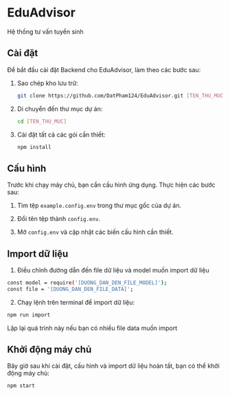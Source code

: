 # EduAdvisor
Hệ thống tư vấn tuyển sinh 

## Cài đặt

Để bắt đầu cài đặt Backend cho EduAdvisor, làm theo các bước sau:

1. Sao chép kho lưu trữ:

   ```bash
   git clone https://github.com/DatPham124/EduAdvisor.git [TEN_THU_MUC]
   ```

2. Di chuyển đến thư mục dự án:

   ```bash
   cd [TEN_THU_MUC]
   ```

3. Cài đặt tất cả các gói cần thiết:

   ```bash
   npm install
   ```

## Cấu hình

Trước khi chạy máy chủ, bạn cần cấu hình ứng dụng. Thực hiện các bước sau:

1. Tìm tệp `example.config.env` trong thư mục gốc của dự án.

2. Đổi tên tệp thành `config.env`.

3. Mở `config.env` và cập nhật các biến cấu hình cần thiết.

## Import dữ liệu

1. Điều chỉnh đường dẫn đến file dữ liệu và model muốn import dữ liệu

```bash
const model = require('[DUONG_DAN_DEN_FILE_MODEL]');
const file = '[DUONG_DAN_DEN_FILE_DATA]';
```
2. Chạy lệnh trên terminal để import dữ liệu:

```bash
npm run import
```

Lặp lại quá trình này nếu bạn có nhiều file data muốn import

## Khởi động máy chủ

Bây giờ sau khi cài đặt, cấu hình và import dữ liệu hoàn tất, bạn có thể khởi động máy chủ:

```bash
npm start
```